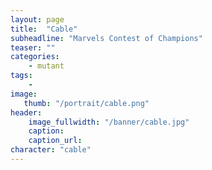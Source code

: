 ```yaml
---
layout: page
title:  "Cable"
subheadline: "Marvels Contest of Champions"
teaser: ""
categories:
    - mutant
tags:
    -
image:
   thumb: "/portrait/cable.png"
header:
    image_fullwidth: "/banner/cable.jpg"
    caption: 
    caption_url:    
character: "cable"
---
```

